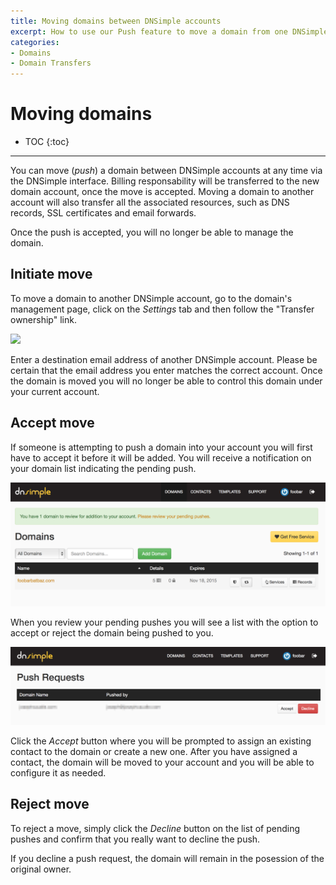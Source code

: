 ```yaml
---
title: Moving domains between DNSimple accounts
excerpt: How to use our Push feature to move a domain from one DNSimple account to another.
categories:
- Domains
- Domain Transfers
---
```


# Moving domains

* TOC
{:toc}

---

You can move (*push*) a domain between DNSimple accounts at any time via the DNSimple interface. Billing responsability will be transferred to the new domain account, once the move is accepted. Moving a domain to another account will also transfer all the associated resources, such as DNS records, SSL certificates and email forwards.

<note>
Once the push is accepted, you will no longer be able to manage the domain.
</note>

## Initiate move

To move a domain to another DNSimple account, go to the domain's management page, click on the _Settings_ tab and then follow the "Transfer ownership" link.

![](/files/transfer-ownership.png)

Enter a destination email address of another DNSimple account. Please be certain that the email address you enter matches the correct account. Once the domain is moved you will no longer be able to control this domain under your current account.

## Accept move

If someone is attempting to push a domain into your account you will first have to accept it before it will be added. You will receive a notification on your domain list indicating the pending push.

![](/files/pending-push-notification.png)

When you review your pending pushes you will see a list with the option to accept or reject the domain being pushed to you.

![](/files/pending-pushes.jpg)

Click the *Accept* button where you will be prompted to assign an existing contact to the domain or create a new one. After you have assigned a contact, the domain will be moved to your account and you will be able to configure it as needed.

## Reject move

To reject a move, simply click the *Decline* button on the list of pending pushes and confirm that you really want to decline the push.

<note>
If you decline a push request, the domain will remain in the posession of the original owner.
</note>
